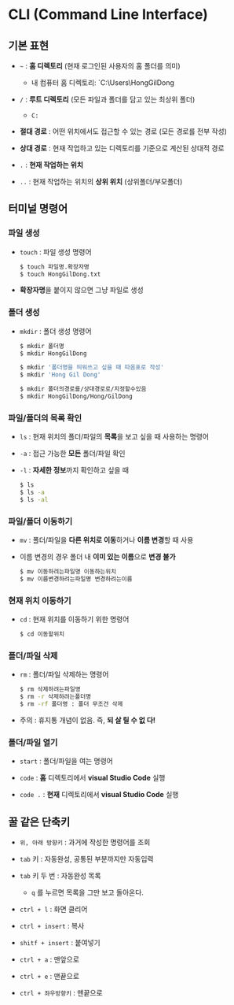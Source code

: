 # CLI (Command Line Interface)



## 기본 표현

* `~` : **홈 디렉토리** (현재 로그인된 사용자의 홈 폴더를 의미)
  * 내 컴퓨터 홈 디렉토리: `C:\Users\HongGilDong

* `/` : **루트 디렉토리** (모든 파일과 폴더를 담고 있는 최상위 폴더) 
  * `C:`

* **절대 경로** : 어떤 위치에서도 접근할 수 있는 경로 (모든 경로를 전부 작성)

* **상대 경로** : 현재 작업하고 있는 디렉토리를 기준으로 계산된 상대적 경로

* `.` : **현재 작업하는 위치**

* `..` : 현재 작업하는 위치의 **상위 위치** (상위폴더/부모폴더)  



## 터미널 명령어 

### 파일 생성

* `touch` : 파일 생성 명령어

  ```bash
  $ touch 파일명.확장자명
  $ touch HongGilDong.txt
  ```

* **확장자명**을 붙이지 않으면 그냥 파일로 생성



### 폴더 생성 

* `mkdir` : 폴더 생성 명령어 

  ```bash
  $ mkdir 폴더명 
  $ mkdir HongGilDong
  
  $ mkdir '폴더명을 띄워쓰고 싶을 때 따옴표로 작성'
  $ mkdir 'Hong Gil Dong'
  
  $ mkdir 폴더의경로를/상대경로로/지정할수있음
  $ mkdir HongGilDong/Hong/GilDong
  ```



### 파일/폴더의 목록 확인 

* `ls` :  현재 위치의 폴더/파일의 **목록**을 보고 싶을 때 사용하는 명령어 

* `-a` : 접근 가능한 **모든** 폴더/파일 확인

* `-l` : **자세한 정보**까지 확인하고 싶을 때  

  ```bash
  $ ls 
  $ ls -a
  $ ls -al
  ```



### 파일/폴더 이동하기 

* `mv` : 폴더/파일을 **다른 위치로 이동**하거나 **이름 변경**할 때 사용

* 이름 변경의 경우 폴더 내 **이미 있는 이름**으로 **변경 불가**

  ```bash
  $ mv 이동하려는파일명 이동하는위치
  $ mv 이름변경하려는파일명 변경하려는이름   
  ```

  

### 현재 위치 이동하기 

* `cd` : 현재 위치를 이동하기 위한 명령어 

  ```bash
  $ cd 이동할위치  
  ```

  

### 폴더/파일 삭제

* `rm` : 폴더/파일 삭제하는 명령어 

  ```bash
  $ rm 삭제하려는파일명 
  $ rm -r 삭제하려는폴더명 
  $ rm -rf 폴더명 : 폴더 무조건 삭제 
  ```

* 주의 : 휴지통 개념이 없음. 즉, **되 살 릴 수 없 다!**   



### 폴더/파일 열기

* `start` : 폴더/파일을 여는 명령어   

* `code` : **홈** 디렉토리에서 **visual Studio Code** 실행

* `code .` : **현재** 디렉토리에서 **visual Studio Code** 실행





## 꿀 같은 단축키 

* `위, 아래 방향키` : 과거에 작성한 명령어를 조회 

* `tab` 키 : 자동완성, 공통된 부분까지만 자동입력
* `tab` 키 두 번 : 자동완성 목록
  * `q` 를 누르면 목록을 그만 보고 돌아온다.

* `ctrl + l` : 화면 클리어 

* `ctrl + insert` : 복사 

* `shitf + insert` : 붙여넣기

* `ctrl + a` : 맨앞으로

* `ctrl + e` : 맨끝으로

* `ctrl + 좌우방향키` : 맨끝으로